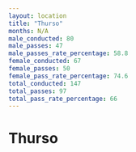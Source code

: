 ```yaml
---
layout: location
title: "Thurso"
months: N/A
male_conducted: 80
male_passes: 47
male_passes_rate_percentage: 58.8
female_conducted: 67
female_passes: 50
female_pass_rate_percentage: 74.6
total_conducted: 147
total_passes: 97
total_pass_rate_percentage: 66
---
```


# Thurso
